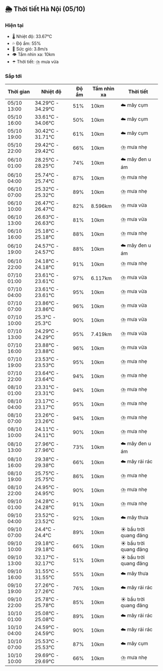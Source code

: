 ## 🌦️ Thời tiết Hà Nội (05/10)

### Hiện tại

- 🌡️ Nhiệt độ: 33.67℃
- 💦 Độ ẩm: 55%
- 💨 Sức gió: 3.8m/s
- 👁️ Tầm nhìn xa: 10km
- ☂️ Thời tiết: ⛈️ mưa vừa

### Sắp tới

| Thời gian | Nhiệt độ | Độ ẩm | Tầm nhìn xa | Thời tiết |
| --- | --- | --- | --- | --- |
| 05/10 13:00 | 34.29℃ - 34.29℃ | 51% | 10km | ☁️ mây cụm |
| 05/10 16:00 | 33.61℃ - 34.06℃ | 50% | 10km | ☁️ mây cụm |
| 05/10 19:00 | 30.42℃ - 31.71℃ | 61% | 10km | ☁️ mây cụm |
| 05/10 22:00 | 29.42℃ - 29.42℃ | 66% | 10km | ⛈️ mưa nhẹ |
| 06/10 01:00 | 28.25℃ - 28.25℃ | 74% | 10km | ☁️ mây đen u ám |
| 06/10 04:00 | 25.74℃ - 25.74℃ | 87% | 10km | ⛈️ mưa nhẹ |
| 06/10 07:00 | 25.32℃ - 25.32℃ | 89% | 10km | ⛈️ mưa nhẹ |
| 06/10 10:00 | 26.47℃ - 26.47℃ | 82% | 8.596km | ⛈️ mưa vừa |
| 06/10 13:00 | 26.63℃ - 26.63℃ | 81% | 10km | ⛈️ mưa vừa |
| 06/10 16:00 | 25.18℃ - 25.18℃ | 88% | 10km | ⛈️ mưa nhẹ |
| 06/10 19:00 | 24.57℃ - 24.57℃ | 88% | 10km | ☁️ mây đen u ám |
| 06/10 22:00 | 24.18℃ - 24.18℃ | 91% | 10km | ⛈️ mưa nhẹ |
| 07/10 01:00 | 23.61℃ - 23.61℃ | 97% | 6.117km | ⛈️ mưa vừa |
| 07/10 04:00 | 23.61℃ - 23.61℃ | 95% | 10km | ⛈️ mưa vừa |
| 07/10 07:00 | 23.86℃ - 23.86℃ | 96% | 10km | ⛈️ mưa vừa |
| 07/10 10:00 | 25.3℃ - 25.3℃ | 90% | 10km | ⛈️ mưa vừa |
| 07/10 13:00 | 24.29℃ - 24.29℃ | 95% | 7.419km | ⛈️ mưa vừa |
| 07/10 16:00 | 23.88℃ - 23.88℃ | 96% | 10km | ⛈️ mưa vừa |
| 07/10 19:00 | 23.53℃ - 23.53℃ | 95% | 10km | ⛈️ mưa nhẹ |
| 07/10 22:00 | 23.64℃ - 23.64℃ | 94% | 10km | ⛈️ mưa nhẹ |
| 08/10 01:00 | 23.31℃ - 23.31℃ | 94% | 10km | ⛈️ mưa nhẹ |
| 08/10 04:00 | 23.17℃ - 23.17℃ | 95% | 10km | ⛈️ mưa nhẹ |
| 08/10 07:00 | 23.26℃ - 23.26℃ | 94% | 10km | ⛈️ mưa nhẹ |
| 08/10 10:00 | 24.11℃ - 24.11℃ | 90% | 10km | ⛈️ mưa nhẹ |
| 08/10 13:00 | 27.96℃ - 27.96℃ | 73% | 10km | ☁️ mây đen u ám |
| 08/10 16:00 | 29.38℃ - 29.38℃ | 66% | 10km | ☁️ mây rải rác |
| 08/10 19:00 | 25.75℃ - 25.75℃ | 86% | 10km | ⛈️ mưa nhẹ |
| 08/10 22:00 | 24.95℃ - 24.95℃ | 90% | 10km | ⛈️ mưa nhẹ |
| 09/10 01:00 | 24.28℃ - 24.28℃ | 91% | 10km | ⛈️ mưa nhẹ |
| 09/10 04:00 | 23.52℃ - 23.52℃ | 92% | 10km | ☁️ mây thưa |
| 09/10 07:00 | 24.4℃ - 24.4℃ | 89% | 10km | ☀️ bầu trời quang đãng |
| 09/10 10:00 | 29.18℃ - 29.18℃ | 66% | 10km | ☀️ bầu trời quang đãng |
| 09/10 13:00 | 32.17℃ - 32.17℃ | 51% | 10km | ☀️ bầu trời quang đãng |
| 09/10 16:00 | 31.55℃ - 31.55℃ | 55% | 10km | ☁️ mây thưa |
| 09/10 19:00 | 27.26℃ - 27.26℃ | 76% | 10km | ☁️ mây rải rác |
| 09/10 22:00 | 25.78℃ - 25.78℃ | 85% | 10km | ☀️ bầu trời quang đãng |
| 10/10 01:00 | 25.08℃ - 25.08℃ | 89% | 10km | ☁️ mây rải rác |
| 10/10 04:00 | 24.59℃ - 24.59℃ | 90% | 10km | ☁️ mây rải rác |
| 10/10 07:00 | 25.53℃ - 25.53℃ | 87% | 10km | ☁️ mây cụm |
| 10/10 10:00 | 29.69℃ - 29.69℃ | 66% | 10km | ⛈️ mưa nhẹ |
